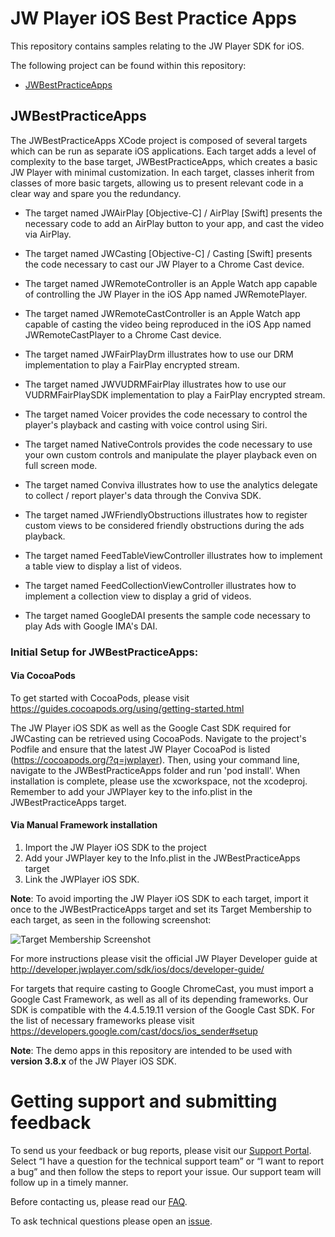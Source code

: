 # JW Player iOS Best Practice Apps

This repository contains samples relating to the JW Player SDK for iOS.

The following project can be found within this repository:

- [JWBestPracticeApps](#jwbestpracticeapps)

## JWBestPracticeApps

The JWBestPracticeApps XCode project is composed of several targets which can be run as separate iOS applications.
Each target adds a level of complexity to the base target, JWBestPracticeApps, which creates a basic JW Player with minimal customization. In each target, classes inherit from classes of more basic targets, allowing us to present relevant code in a clear way and spare you the redundancy.

- The target named JWAirPlay [Objective-C] / AirPlay [Swift] presents the necessary code to add an AirPlay button to your app, and cast the video via AirPlay.

- The target named JWCasting [Objective-C] / Casting [Swift] presents the code necessary to cast our JW Player to a Chrome Cast device.

- The target named JWRemoteController is an Apple Watch app capable of controlling the JW Player in the iOS App named JWRemotePlayer.

- The target named JWRemoteCastController is an Apple Watch app capable of casting the video being reproduced in the iOS App named JWRemoteCastPlayer to a Chrome Cast device.

- The target named JWFairPlayDrm illustrates how to use our DRM implementation to play a FairPlay encrypted stream.

- The target named JWVUDRMFairPlay illustrates how to use our VUDRMFairPlaySDK implementation to play a FairPlay encrypted stream.

- The target named Voicer provides the code necessary to control the player's playback and casting with voice control using Siri.

- The target named NativeControls provides the code necessary to use your own custom controls and manipulate the player playback even on full screen mode.

- The target named Conviva illustrates how to use the analytics delegate to collect / report player's data through the Conviva SDK.

- The target named JWFriendlyObstructions illustrates how to register custom views to be considered friendly obstructions during the ads playback.

- The target named FeedTableViewController illustrates how to implement a table view to display a list of videos.

- The target named FeedCollectionViewController illustrates how to implement a collection view to display a grid of videos.

- The target named GoogleDAI presents the sample code necessary to play Ads with Google IMA's DAI.

### Initial Setup for JWBestPracticeApps:

#### Via CocoaPods

To get started with CocoaPods, please visit https://guides.cocoapods.org/using/getting-started.html

The JW Player iOS SDK as well as the Google Cast SDK required for JWCasting can be retrieved using CocoaPods.  Navigate to the project's Podfile and ensure that the latest JW Player CocoaPod is listed (https://cocoapods.org/?q=jwplayer). Then, using your command line, navigate to the JWBestPracticeApps folder and run 'pod install'. When installation is complete, please use the xcworkspace, not the xcodeproj. Remember to add your JWPlayer key to the info.plist in the JWBestPracticeApps target.

#### Via Manual Framework installation

1. Import the JW Player iOS SDK to the project
2. Add your JWPlayer key to the Info.plist in the JWBestPracticeApps target
3. Link the JWPlayer iOS SDK. 

**Note**: To avoid importing the JW Player iOS SDK to each target, import it once to the JWBestPracticeApps target and set its Target Membership to each target, as seen in the following screenshot:

![Target Membership Screenshot](./images/target_membership.png)

For more instructions please visit the official JW Player Developer guide at http://developer.jwplayer.com/sdk/ios/docs/developer-guide/

For targets that require casting to Google ChromeCast, you must import a Google Cast Framework, as well as all of its depending frameworks. Our SDK is compatible with the 4.4.5.19.11 version of the Google Cast SDK. For the list of necessary frameworks please visit https://developers.google.com/cast/docs/ios_sender#setup

**Note**: The demo apps in this repository are intended to be used with **version 3.8.x** of the JW Player iOS SDK.

Getting support and submitting feedback
=======================================

To send us your feedback or bug reports, please visit our  [Support Portal](https://support.jwplayer.com/submit-support-case). Select “I have a question for the technical support team” or “I want to report a bug” and then follow the steps to report your issue. Our support team will follow up in a timely manner.

Before contacting us, please read our [FAQ](http://support.jwplayer.com/customer/portal/articles/2022900-ios-sdk-faq).

To ask technical questions please open an [issue](https://github.com/jwplayer/jwplayer-ios-bestPracticeApps/issues).
